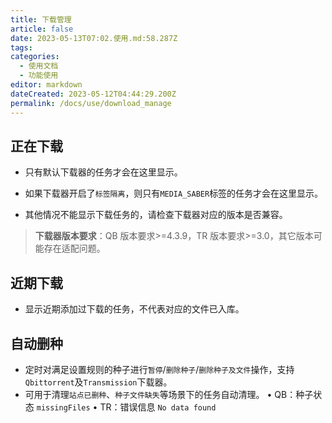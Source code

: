 ```yaml
---
title: 下载管理
article: false
date: 2023-05-13T07:02.使用.md:58.287Z
tags:
categories: 
  - 使用文档
  - 功能使用
editor: markdown
dateCreated: 2023-05-12T04:44:29.200Z
permalink: /docs/use/download_manage
---
```


## 正在下载

- 只有默认下载器的任务才会在这里显示。

- 如果下载器开启了`标签隔离`，则只有`MEDIA_SABER`标签的任务才会在这里显示。

- 其他情况不能显示下载任务的，请检查下载器对应的版本是否兼容。

> **下载器版本要求**：QB 版本要求>=4.3.9，TR 版本要求>=3.0，其它版本可能存在适配问题。

## 近期下载

- 显示近期添加过下载的任务，不代表对应的文件已入库。

## 自动删种

- 定时对满足设置规则的种子进行`暂停`/`删除种子`/`删除种子及文件`操作，支持`Qbittorrent`及`Transmission`下载器。
- 可用于清理`站点已删种`、`种子文件缺失`等场景下的任务自动清理。
  • QB：种子状态 `missingFiles`
  • TR：错误信息 `No data found`
